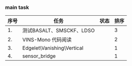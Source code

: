 <!--
 * @Author: Liu Weilong
 * @Date: 2021-03-08 09:37:48
 * @LastEditors: Liu Weilong 
 * @LastEditTime: 2021-03-08 09:38:52
 * @FilePath: /3rd-test-learning/work_record/work_task/week10.md
 * @Description: 
-->
### main task

序号|任务|状态|排序
---|---|---|---
1.  |测试BASALT、SMSCKF、LDSO||3          
2.  |VINS-Mono 代码阅读||2
3.  |Edgelet\Vanishing\Vertical||1
4.  |sensor_bridge ||1